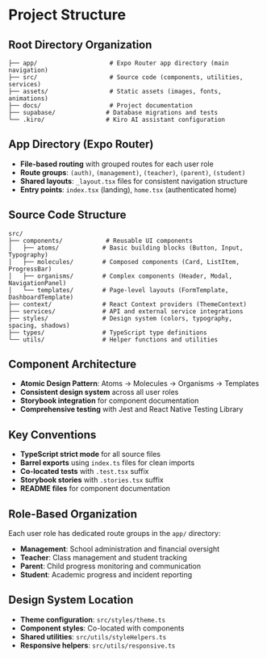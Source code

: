 # Project Structure

## Root Directory Organization
```
├── app/                    # Expo Router app directory (main navigation)
├── src/                    # Source code (components, utilities, services)
├── assets/                 # Static assets (images, fonts, animations)
├── docs/                   # Project documentation
├── supabase/              # Database migrations and tests
└── .kiro/                 # Kiro AI assistant configuration
```

## App Directory (Expo Router)
- **File-based routing** with grouped routes for each user role
- **Route groups**: `(auth)`, `(management)`, `(teacher)`, `(parent)`, `(student)`
- **Shared layouts**: `_layout.tsx` files for consistent navigation structure
- **Entry points**: `index.tsx` (landing), `home.tsx` (authenticated home)

## Source Code Structure
```
src/
├── components/            # Reusable UI components
│   ├── atoms/            # Basic building blocks (Button, Input, Typography)
│   ├── molecules/        # Composed components (Card, ListItem, ProgressBar)
│   ├── organisms/        # Complex components (Header, Modal, NavigationPanel)
│   └── templates/        # Page-level layouts (FormTemplate, DashboardTemplate)
├── context/              # React Context providers (ThemeContext)
├── services/             # API and external service integrations
├── styles/               # Design system (colors, typography, spacing, shadows)
├── types/                # TypeScript type definitions
└── utils/                # Helper functions and utilities
```

## Component Architecture
- **Atomic Design Pattern**: Atoms → Molecules → Organisms → Templates
- **Consistent design system** across all user roles
- **Storybook integration** for component documentation
- **Comprehensive testing** with Jest and React Native Testing Library

## Key Conventions
- **TypeScript strict mode** for all source files
- **Barrel exports** using `index.ts` files for clean imports
- **Co-located tests** with `.test.tsx` suffix
- **Storybook stories** with `.stories.tsx` suffix
- **README files** for component documentation

## Role-Based Organization
Each user role has dedicated route groups in the `app/` directory:
- **Management**: School administration and financial oversight
- **Teacher**: Class management and student tracking
- **Parent**: Child progress monitoring and communication
- **Student**: Academic progress and incident reporting

## Design System Location
- **Theme configuration**: `src/styles/theme.ts`
- **Component styles**: Co-located with components
- **Shared utilities**: `src/utils/styleHelpers.ts`
- **Responsive helpers**: `src/utils/responsive.ts`